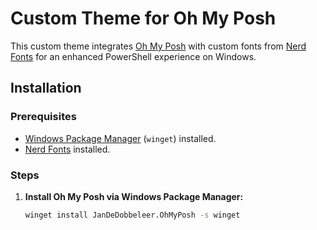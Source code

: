 # Custom Theme for Oh My Posh

This custom theme integrates [Oh My Posh](https://ohmyposh.dev/) with custom fonts from [Nerd Fonts](https://github.com/ryanoasis/nerd-fonts/) for an enhanced PowerShell experience on Windows.

## Installation

### Prerequisites

- [Windows Package Manager](https://github.com/microsoft/winget-cli) (`winget`) installed.
- [Nerd Fonts](https://github.com/ryanoasis/nerd-fonts/) installed.

### Steps

1. **Install Oh My Posh via Windows Package Manager:**

   ```bash
   winget install JanDeDobbeleer.OhMyPosh -s winget
